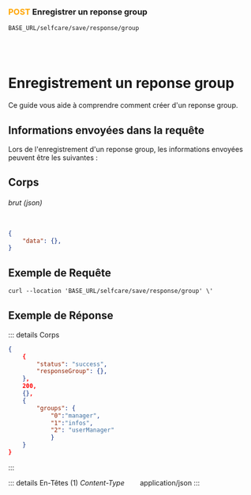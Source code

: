 ### <span style="color:orange">POST</span> Enregistrer un reponse group

````
BASE_URL/selfcare/save/response/group
````

<br/> <br/> 

# Enregistrement un reponse group
Ce guide vous aide à comprendre comment créer d'un reponse group.


## Informations envoyées dans la requête

Lors de l'enregistrement d'un reponse group, les informations envoyées peuvent être les suivantes :

## Corps

###### brut (json)


```json

{
    "data": {},
}
```

## Exemple de Requête

```txt
curl --location 'BASE_URL/selfcare/save/response/group' \'

```


## Exemple de Réponse

::: details Corps  

```json
{
    {
        "status": "success",
        "responseGroup": {},
    },
    200,
    {},
    {
        "groups": {
            "0":"manager", 
            "1":"infos",
            "2": "userManager"
            }
    }
}
```
:::


::: details En-Têtes (1)
 *Content-Type*    &nbsp;&nbsp;&nbsp;&nbsp;&nbsp;&nbsp;     application/json
:::
